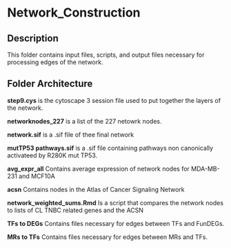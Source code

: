 Network_Construction
==========

## Description

This folder contains input files, scripts, and output files necessary for processing edges of the network.

## Folder Architecture

**step9.cys** is the cytoscape 3 session file used to put together the layers of the network.

**networknodes_227** is a list of the 227 netowrk nodes.

**network.sif** is a .sif file of thee final network

**mutTP53 pathways.sif** is a .sif file containing pathways non canonically activateed by R280K mut TP53.

**avg_expr_all** Contains average expression of network nodes for MDA-MB-231 and MCF10A

**acsn** Contains nodes in the Atlas of Cancer Signaling Network

**network_weighted_sums.Rmd** Is a script that compares the network nodes to lists of CL TNBC related genes and the ACSN

**TFs to DEGs** Contains files necessary for edges between TFs and FunDEGs.

**MRs to TFs** Contains files necessary for edges between MRs and TFs.